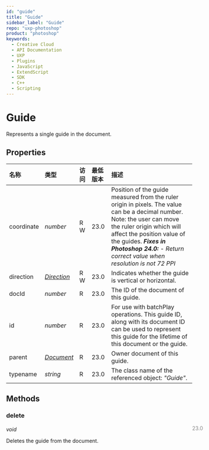 ```yaml
---
id: "guide"
title: "Guide"
sidebar_label: "Guide"
repo: "uxp-photoshop"
product: "photoshop"
keywords:
  - Creative Cloud
  - API Documentation
  - UXP
  - Plugins
  - JavaScript
  - ExtendScript
  - SDK
  - C++
  - Scripting
---
```


# Guide

Represents a single guide in the document.

## Properties

| 名称 | 类型 | 访问 | 最低版本 | 描述 |
| :------ | :------ | :------ | :------ | :------ |
| coordinate | *number* | R W | 23.0 | Position of the guide measured from the ruler origin in pixels. The value can be a decimal number.  Note: the user can move the ruler origin which will affect the position value of the guides.  ***Fixes in Photoshop 24.0:*** - *Return correct value when resolution is not 72 PPI* |
| direction | [*Direction*](/ps_reference/modules/constants/#direction) | R W | 23.0 | Indicates whether the guide is vertical or horizontal. |
| docId | *number* | R | 23.0 | The ID of the document of this guide. |
| id | *number* | R | 23.0 | For use with batchPlay operations. This guide ID, along with its document ID can be used to represent this guide for the lifetime of this document or the guide. |
| parent | [*Document*](/ps_reference/classes/document/) | R | 23.0 | Owner document of this guide. |
| typename | *string* | R | 23.0 | The class name of the referenced object: *&quot;Guide&quot;*. |

## Methods

### delete
<span class="minversion" style="display: block; margin-bottom: -1em; margin-left: 36em; float:left; opacity:0.5;">23.0</span>

*void*

Deletes the guide from the document.
